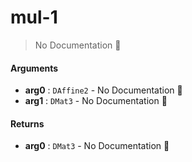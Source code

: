 # mul\-1

> No Documentation 🚧

#### Arguments

- **arg0** : `DAffine2` \- No Documentation 🚧
- **arg1** : `DMat3` \- No Documentation 🚧

#### Returns

- **arg0** : `DMat3` \- No Documentation 🚧